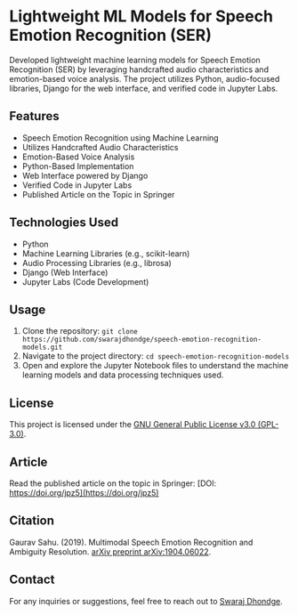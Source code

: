 # Lightweight ML Models for Speech Emotion Recognition (SER)

Developed lightweight machine learning models for Speech Emotion Recognition (SER) by leveraging handcrafted audio characteristics and emotion-based voice analysis. The project utilizes Python, audio-focused libraries, Django for the web interface, and verified code in Jupyter Labs.

## Features

- Speech Emotion Recognition using Machine Learning
- Utilizes Handcrafted Audio Characteristics
- Emotion-Based Voice Analysis
- Python-Based Implementation
- Web Interface powered by Django
- Verified Code in Jupyter Labs
- Published Article on the Topic in Springer

## Technologies Used

- Python
- Machine Learning Libraries (e.g., scikit-learn)
- Audio Processing Libraries (e.g., librosa)
- Django (Web Interface)
- Jupyter Labs (Code Development)

## Usage

1. Clone the repository: `git clone https://github.com/swarajdhondge/speech-emotion-recognition-models.git`
2. Navigate to the project directory: `cd speech-emotion-recognition-models`
3. Open and explore the Jupyter Notebook files to understand the machine learning models and data processing techniques used.

## License

This project is licensed under the [GNU General Public License v3.0 (GPL-3.0)](LICENSE).

## Article

Read the published article on the topic in Springer: [DOI: https://doi.org/jpz5](https://doi.org/jpz5)

## Citation

Gaurav Sahu. (2019). Multimodal Speech Emotion Recognition and Ambiguity Resolution. [arXiv preprint arXiv:1904.06022](https://arxiv.org/abs/1904.06022).

## Contact

For any inquiries or suggestions, feel free to reach out to [Swaraj Dhondge](mailto:swarajdhondge@gmail.com).

